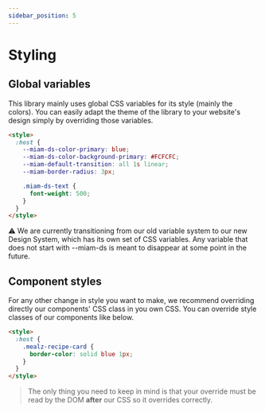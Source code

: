 ```yaml
---
sidebar_position: 5
---
```


# Styling

## Global variables

This library mainly uses global CSS variables for its style (mainly the colors). You can easily adapt the theme of the library to your website's design simply by overriding those variables.

```html
<style>
  :host {
    --miam-ds-color-primary: blue;
    --miam-ds-color-background-primary: #FCFCFC;
    --miam-default-transition: all 1s linear;
    --miam-border-radius: 3px;

    .miam-ds-text {
      font-weight: 500;
    }
  }
</style>
```

:warning: We are currently transitioning from our old variable system to our new Design System, which has its own set of CSS variables. Any variable that does not start with --miam-ds is meant to disappear at some point in the future.


## Component styles

For any other change in style you want to make, we recommend overriding directly our components' CSS class in you own CSS. You can override style classes of our components like below.

```html
<style>
  :host {
    .mealz-recipe-card {
      border-color: solid blue 1px;
    }
  }
</style>
```

> The only thing you need to keep in mind is that your override must be read by the DOM **after** our CSS so it overrides correctly.
